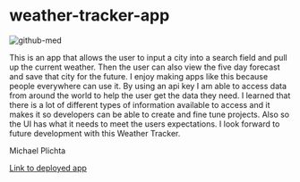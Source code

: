 # weather-tracker-app

![github-med](https://user-images.githubusercontent.com/58678985/75116519-73d05300-5626-11ea-8449-ac15d08e0ae7.png)

This is an app that allows the user to input a city into a search field and pull up the current weather. Then the user can also view the five day forecast and save that city for the future. I enjoy making apps like this because people everywhere can use it. By using an api key I am able to access data from around the world to help the user get the data they need. I learned that there is a lot of different types of information available to access and it makes it so developers can be able to create and fine tune projects. Also so the UI has what it needs to meet the users expectations. I look forward to future development with this Weather Tracker. 

Michael Plichta

[Link to deployed app](https://mekaleka.github.io/weather-tracker-app/)
